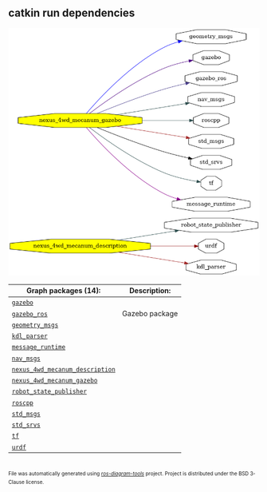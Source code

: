 <!--
File was automatically generated using 'ros-diagram-tools' project.
Project is distributed under the BSD 3-Clause license.
-->

## catkin run dependencies

[![full_graph](full_graph.png "full_graph")](full_graph.png)


| Graph packages (14): | Description: |
| -------------------- | ------------ |
| [`gazebo`](nodes/gazebo.html) |  |
| [`gazebo_ros`](nodes/gazebo_ros.html) | Gazebo package |
| [`geometry_msgs`](nodes/geometry_msgs.html) |  |
| [`kdl_parser`](nodes/kdl_parser.html) |  |
| [`message_runtime`](nodes/message_runtime.html) |  |
| [`nav_msgs`](nodes/nav_msgs.html) |  |
| [`nexus_4wd_mecanum_description`](nodes/nexus_4wd_mecanum_description.html) |  |
| [`nexus_4wd_mecanum_gazebo`](nodes/nexus_4wd_mecanum_gazebo.html) |  |
| [`robot_state_publisher`](nodes/robot_state_publisher.html) |  |
| [`roscpp`](nodes/roscpp.html) |  |
| [`std_msgs`](nodes/std_msgs.html) |  |
| [`std_srvs`](nodes/std_srvs.html) |  |
| [`tf`](nodes/tf.html) |  |
| [`urdf`](nodes/urdf.html) |  |


</br>
<font size="1">
File was automatically generated using <a href="https://github.com/anetczuk/ros-diagram-tools"><i>ros-diagram-tools</i></a> project.
Project is distributed under the BSD 3-Clause license.
</font>
